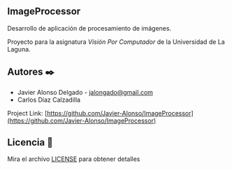 ## ImageProcessor

Desarrollo de aplicación de procesamiento de imágenes.

Proyecto para la asignatura _Visión Por Computador_ de la Universidad de La Laguna.


## Autores ✒️

* Javier Alonso Delgado - jalongado@gmail.com
* Carlos Díaz Calzadilla

Project Link: [https://github.com/Javier-Alonso/ImageProcessor](https://github.com/Javier-Alonso/ImageProcessor)


## Licencia 📄

Mira el archivo [LICENSE](LICENSE) para obtener detalles
